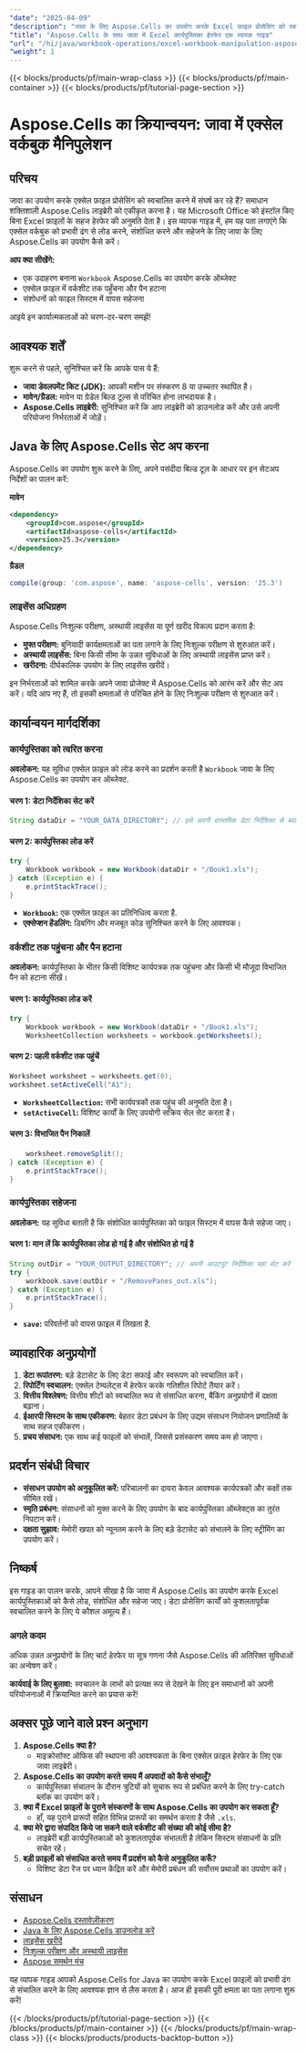 ```yaml
---
"date": "2025-04-09"
"description": "जावा के लिए Aspose.Cells का उपयोग करके Excel फ़ाइल प्रोसेसिंग को स्वचालित करने का तरीका जानें। यह मार्गदर्शिका कार्यपुस्तिकाओं को कुशलतापूर्वक लोड करना, संशोधित करना और सहेजना शामिल करती है।"
"title": "Aspose.Cells के साथ जावा में Excel कार्यपुस्तिका हेरफेर एक व्यापक गाइड"
"url": "/hi/java/workbook-operations/excel-workbook-manipulation-aspose-cells-java/"
"weight": 1
---
```


{{< blocks/products/pf/main-wrap-class >}}
{{< blocks/products/pf/main-container >}}
{{< blocks/products/pf/tutorial-page-section >}}


# Aspose.Cells का क्रियान्वयन: जावा में एक्सेल वर्कबुक मैनिपुलेशन

## परिचय

जावा का उपयोग करके एक्सेल फ़ाइल प्रोसेसिंग को स्वचालित करने में संघर्ष कर रहे हैं? समाधान शक्तिशाली Aspose.Cells लाइब्रेरी को एकीकृत करना है। यह Microsoft Office को इंस्टॉल किए बिना Excel फ़ाइलों के सहज हेरफेर की अनुमति देता है। इस व्यापक गाइड में, हम यह पता लगाएंगे कि एक्सेल वर्कबुक को प्रभावी ढंग से लोड करने, संशोधित करने और सहेजने के लिए जावा के लिए Aspose.Cells का उपयोग कैसे करें।

**आप क्या सीखेंगे:**
- एक उदाहरण बनाना `Workbook` Aspose.Cells का उपयोग करके ऑब्जेक्ट
- एक्सेल फ़ाइल में वर्कशीट तक पहुँचना और पैन हटाना
- संशोधनों को फाइल सिस्टम में वापस सहेजना

आइये इन कार्यात्मकताओं को चरण-दर-चरण समझें!

## आवश्यक शर्तें

शुरू करने से पहले, सुनिश्चित करें कि आपके पास ये हैं:
- **जावा डेवलपमेंट किट (JDK):** आपकी मशीन पर संस्करण 8 या उच्चतर स्थापित है।
- **मावेन/ग्रैडल:** मावेन या ग्रेडेल बिल्ड टूल्स से परिचित होना लाभदायक है।
- **Aspose.Cells लाइब्रेरी:** सुनिश्चित करें कि आप लाइब्रेरी को डाउनलोड करें और उसे अपनी परियोजना निर्भरताओं में जोड़ें।

## Java के लिए Aspose.Cells सेट अप करना

Aspose.Cells का उपयोग शुरू करने के लिए, अपने पसंदीदा बिल्ड टूल के आधार पर इन सेटअप निर्देशों का पालन करें:

**मावेन**
```xml
<dependency>
    <groupId>com.aspose</groupId>
    <artifactId>aspose-cells</artifactId>
    <version>25.3</version>
</dependency>
```

**ग्रैडल**
```gradle
compile(group: 'com.aspose', name: 'aspose-cells', version: '25.3')
```

### लाइसेंस अधिग्रहण

Aspose.Cells निःशुल्क परीक्षण, अस्थायी लाइसेंस या पूर्ण खरीद विकल्प प्रदान करता है:
- **मुफ्त परीक्षण:** बुनियादी कार्यक्षमताओं का पता लगाने के लिए निःशुल्क परीक्षण से शुरुआत करें।
- **अस्थायी लाइसेंस:** बिना किसी सीमा के उन्नत सुविधाओं के लिए अस्थायी लाइसेंस प्राप्त करें।
- **खरीदना:** दीर्घकालिक उपयोग के लिए लाइसेंस खरीदें।

इन निर्भरताओं को शामिल करके अपने जावा प्रोजेक्ट में Aspose.Cells को आरंभ करें और सेट अप करें। यदि आप नए हैं, तो इसकी क्षमताओं से परिचित होने के लिए निःशुल्क परीक्षण से शुरुआत करें।

## कार्यान्वयन मार्गदर्शिका

### कार्यपुस्तिका को त्वरित करना

**अवलोकन:**
यह सुविधा एक्सेल फ़ाइल को लोड करने का प्रदर्शन करती है `Workbook` जावा के लिए Aspose.Cells का उपयोग कर ऑब्जेक्ट.

#### चरण 1: डेटा निर्देशिका सेट करें
```java
String dataDir = "YOUR_DATA_DIRECTORY"; // इसे अपनी वास्तविक डेटा निर्देशिका से बदलें
```

#### चरण 2: कार्यपुस्तिका लोड करें
```java
try {
    Workbook workbook = new Workbook(dataDir + "/Book1.xls");
} catch (Exception e) {
    e.printStackTrace();
}
```
- **`Workbook`:** एक एक्सेल फ़ाइल का प्रतिनिधित्व करता है.
- **एक्सेप्शन हेंडलिंग:** डिबगिंग और मजबूत कोड सुनिश्चित करने के लिए आवश्यक।

### वर्कशीट तक पहुंचना और पैन हटाना

**अवलोकन:**
कार्यपुस्तिका के भीतर किसी विशिष्ट कार्यपत्रक तक पहुंचना और किसी भी मौजूदा विभाजित पैन को हटाना सीखें।

#### चरण 1: कार्यपुस्तिका लोड करें
```java
try {
    Workbook workbook = new Workbook(dataDir + "/Book1.xls");
    WorksheetCollection worksheets = workbook.getWorksheets();
```

#### चरण 2: पहली वर्कशीट तक पहुंचें
```java
Worksheet worksheet = worksheets.get(0);
worksheet.setActiveCell("A1");
```
- **`WorksheetCollection`:** सभी कार्यपत्रकों तक पहुंच की अनुमति देता है।
- **`setActiveCell`:** विशिष्ट कार्यों के लिए उपयोगी सक्रिय सेल सेट करता है।

#### चरण 3: विभाजित पैन निकालें
```java
    worksheet.removeSplit();
} catch (Exception e) {
    e.printStackTrace();
}
```

### कार्यपुस्तिका सहेजना

**अवलोकन:**
यह सुविधा बताती है कि संशोधित कार्यपुस्तिका को फाइल सिस्टम में वापस कैसे सहेजा जाए।

#### चरण 1: मान लें कि कार्यपुस्तिका लोड हो गई है और संशोधित हो गई है
```java
String outDir = "YOUR_OUTPUT_DIRECTORY"; // अपनी आउटपुट निर्देशिका यहां सेट करें
try {
    workbook.save(outDir + "/RemovePanes_out.xls");
} catch (Exception e) {
    e.printStackTrace();
}
```
- **`save`:** परिवर्तनों को वापस फ़ाइल में लिखता है.

## व्यावहारिक अनुप्रयोगों

1. **डेटा रूपांतरण:** बड़े डेटासेट के लिए डेटा सफाई और स्वरूपण को स्वचालित करें।
2. **रिपोर्टिंग स्वचालन:** एक्सेल टेम्पलेट्स में हेरफेर करके गतिशील रिपोर्ट तैयार करें।
3. **वित्तीय विश्लेषण:** वित्तीय शीटों को स्वचालित रूप से संसाधित करना, बैंकिंग अनुप्रयोगों में दक्षता बढ़ाना।
4. **ईआरपी सिस्टम के साथ एकीकरण:** बेहतर डेटा प्रबंधन के लिए उद्यम संसाधन नियोजन प्रणालियों के साथ सहज एकीकरण।
5. **प्रचय संसाधन:** एक साथ कई फाइलों को संभालें, जिससे प्रसंस्करण समय कम हो जाएगा।

## प्रदर्शन संबंधी विचार

- **संसाधन उपयोग को अनुकूलित करें:** परिचालनों का दायरा केवल आवश्यक कार्यपत्रकों और कक्षों तक सीमित रखें।
- **स्मृति प्रबंधन:** संसाधनों को मुक्त करने के लिए उपयोग के बाद कार्यपुस्तिका ऑब्जेक्ट्स का तुरंत निपटान करें।
- **दक्षता सुझाव:** मेमोरी खपत को न्यूनतम करने के लिए बड़े डेटासेट को संभालने के लिए स्ट्रीमिंग का उपयोग करें।

## निष्कर्ष

इस गाइड का पालन करके, आपने सीखा है कि जावा में Aspose.Cells का उपयोग करके Excel कार्यपुस्तिकाओं को कैसे लोड, संशोधित और सहेजा जाए। डेटा प्रोसेसिंग कार्यों को कुशलतापूर्वक स्वचालित करने के लिए ये कौशल अमूल्य हैं।

### अगले कदम
अधिक उन्नत अनुप्रयोगों के लिए चार्ट हेरफेर या सूत्र गणना जैसे Aspose.Cells की अतिरिक्त सुविधाओं का अन्वेषण करें।

**कार्यवाई के लिए बुलावा:** स्वचालन के लाभों को प्रत्यक्ष रूप से देखने के लिए इन समाधानों को अपनी परियोजनाओं में क्रियान्वित करने का प्रयास करें!

## अक्सर पूछे जाने वाले प्रश्न अनुभाग

1. **Aspose.Cells क्या है?**
   - माइक्रोसॉफ्ट ऑफिस की स्थापना की आवश्यकता के बिना एक्सेल फ़ाइल हेरफेर के लिए एक जावा लाइब्रेरी।
2. **Aspose.Cells का उपयोग करते समय मैं अपवादों को कैसे संभालूँ?**
   - कार्यपुस्तिका संचालन के दौरान त्रुटियों को सुचारू रूप से प्रबंधित करने के लिए try-catch ब्लॉक का उपयोग करें।
3. **क्या मैं Excel फ़ाइलों के पुराने संस्करणों के साथ Aspose.Cells का उपयोग कर सकता हूँ?**
   - हाँ, यह पुराने प्रारूपों सहित विभिन्न प्रारूपों का समर्थन करता है जैसे `.xls`.
4. **क्या मेरे द्वारा संपादित किये जा सकने वाले वर्कशीट की संख्या की कोई सीमा है?**
   - लाइब्रेरी बड़ी कार्यपुस्तिकाओं को कुशलतापूर्वक संभालती है लेकिन सिस्टम संसाधनों के प्रति सचेत रहें।
5. **बड़ी फ़ाइलों को संसाधित करते समय मैं प्रदर्शन को कैसे अनुकूलित करूँ?**
   - विशिष्ट डेटा रेंज पर ध्यान केंद्रित करें और मेमोरी प्रबंधन की सर्वोत्तम प्रथाओं का उपयोग करें।

## संसाधन
- [Aspose.Cells दस्तावेज़ीकरण](https://reference.aspose.com/cells/java/)
- [Java के लिए Aspose.Cells डाउनलोड करें](https://releases.aspose.com/cells/java/)
- [लाइसेंस खरीदें](https://purchase.aspose.com/buy)
- [निःशुल्क परीक्षण और अस्थायी लाइसेंस](https://releases.aspose.com/cells/java/)
- [Aspose समर्थन मंच](https://forum.aspose.com/c/cells/9)

यह व्यापक गाइड आपको Aspose.Cells for Java का उपयोग करके Excel फ़ाइलों को प्रभावी ढंग से संचालित करने के लिए आवश्यक ज्ञान से लैस करता है। आज ही इसकी पूरी क्षमता का पता लगाना शुरू करें!


{{< /blocks/products/pf/tutorial-page-section >}}
{{< /blocks/products/pf/main-container >}}
{{< /blocks/products/pf/main-wrap-class >}}
{{< blocks/products/products-backtop-button >}}